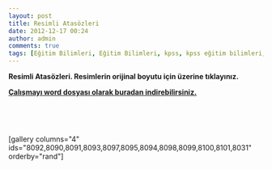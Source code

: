 ```yaml
---
layout: post
title: Resimli Atasözleri
date: 2012-12-17 00:24
author: admin
comments: true
tags: [Eğitim Bilimleri, Eğitim Bilimleri, kpss, kpss eğitim bilimleri, Multimedya, Resimli Atasözleri, Resimli Atasözlerimiz]
---
```

<strong>Resimli Atasözleri. Resimlerin orijinal boyutu için üzerine tıklayınız.</strong>

<a title="Resimli Atasözleri" href="http://egitimvaktim.com/dosyalar/2012/12/RESİMLİ-_ATASOZLERİ.docx" target="_blank"><strong>Çalışmayı word dosyası olarak buradan indirebilirsiniz.</strong></a>

&nbsp;

&nbsp;

[gallery columns="4" ids="8092,8090,8091,8093,8097,8095,8094,8098,8099,8100,8101,8031" orderby="rand"]
